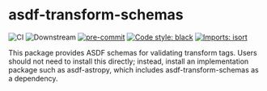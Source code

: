 # asdf-transform-schemas
![CI](https://github.com/asdf-format/asdf-transform-schemas/actions/workflows/ci.yml/badge.svg)
![Downstream](https://github.com/asdf-format/asdf-transform-schemas/actions/workflows/downstream.yml/badge.svg)
[![pre-commit](https://img.shields.io/badge/pre--commit-enabled-brightgreen?logo=pre-commit&logoColor=white)](https://github.com/pre-commit/pre-commit)
[![Code style: black](https://img.shields.io/badge/code%20style-black-000000.svg)](https://github.com/psf/black)
[![Imports: isort](https://img.shields.io/badge/%20imports-isort-%231674b1?style=flat&labelColor=ef8336)](https://pycqa.github.io/isort/)

This package provides ASDF schemas for validating transform tags.  Users should not
need to install this directly; instead, install an implementation package such
as asdf-astropy, which includes asdf-transform-schemas as a dependency.
